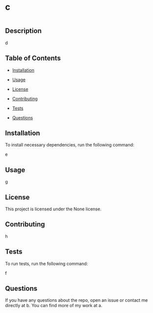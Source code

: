 # c

![]()

## Description

d

## Table of Contents

  * [Installation](#installation)

  * [Usage](#usage)

  * [License](#license)

  * [Contributing](#contributing)

  * [Tests](#tests)

  * [Questions](#questions)

## Installation

To install necessary dependencies, run the following command:

  e

## Usage

g

## License

This project is licensed under the None license.

## Contributing

  h

## Tests

To run tests, run the following command:

  f

## Questions

If you have any questions about the repo, open an issue or contact me directly at b. You can find more of my work at a.
  
